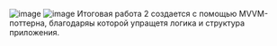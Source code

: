 ![image](https://github.com/user-attachments/assets/8f55cf93-faa0-4304-80db-0d34ef3c35bd)
![image](https://github.com/user-attachments/assets/44de9d0e-825e-48aa-9026-412ea3e0e728)
Итоговая работа 2 создается с помощью MVVM-поттерна, благодаряы которой упращетя логика и структура приложения.
